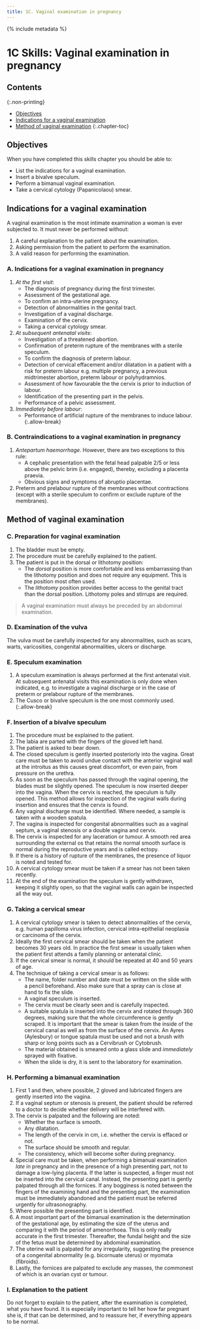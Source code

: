 ```yaml
---
title: 1C. Vaginal examination in pregnancy
---
```


{% include metadata %}

# **1C** Skills: Vaginal examination in pregnancy

## Contents
{:.non-printing}

*   [Objectives](#objectives)
*   [Indications for a vaginal examination](#indications-for-a-vaginal-examination)
*   [Method of vaginal examination](#method-of-vaginal-examination)
{:.chapter-toc}

## Objectives

When you have completed this skills chapter you should be able to:

*	List the indications for a vaginal examination.
*	Insert a bivalve speculum.
*	Perform a bimanual vaginal examination.
*	Take a cervical cytology (Papanicolaou) smear. 

## Indications for a vaginal examination

A vaginal examination is the most intimate examination a woman is ever subjected to. It must never be performed without:

1.	A careful explanation to the patient about the examination.
2.	Asking permission from the patient to perform the examination.
3.	A valid reason for performing the examination.

### A. Indications for a vaginal examination in pregnancy

1.	*At the first visit*:
	*	The diagnosis of pregnancy during the first trimester.
	*	Assessment of the gestational age.
    *	To confirm an intra-uterine pregnancy. 
	*	Detection of abnormalities in the genital tract.
	*	Investigation of a vaginal discharge.
	*	Examination of the cervix.
	*	Taking a cervical cytology smear.
2.	*At subsequent antenatal visits*:
	*	Investigation of a threatened abortion.
	*	Confirmation of preterm rupture of the membranes with a sterile speculum.
	*	To confirm the diagnosis of preterm labour.
	*	Detection of cervical effacement and/or dilatation in a patient with a risk for preterm labour e.g. multiple pregnancy, a previous midtrimester abortion, preterm labour or polyhydramnios.
	*	Assessment of how favourable the the cervix is prior to induction of labour.
	*	Identification of the presenting part in the pelvis.
	*	Performance of a pelvic assessment.
3.	*Immediately before labour*:
	*	Performance of artificial rupture of the membranes to induce labour.
{:.allow-break}

### B. Contraindications to a vaginal examination in pregnancy

1.	*Antepartum haemorrhage*. However, there are two exceptions to this rule:
	*	A cephalic presentation with the fetal head palpable 2/5 or less above the pelvic brim (i.e. engaged), thereby, excluding a placenta praevia.
	*	Obvious signs and symptoms of abruptio placentae.
2.	Preterm and prelabour rupture of the membranes without contractions (except with a sterile speculum to confirm or exclude rupture of the membranes).

## Method of vaginal examination

### C. Preparation for vaginal examination

1.	The bladder must be empty.
2.	The procedure must be carefully explained to the patient.
3.	The patient is put in the dorsal or lithotomy position:
	*	The *dorsal* position is more comfortable and less embarrassing than the lithotomy position and does not require any equipment. This is the position most often used.
	*	The *lithotomy* position provides better access to the genital tract than the dorsal position. Lithotomy poles and stirrups are required.

> A vaginal examination must always be preceded by an abdominal examination.

### D. Examination of the vulva

The vulva must be carefully inspected for any abnormalities, such as scars, warts, varicosities, congenital abnormalities, ulcers or discharge.

### E. Speculum examination

1.	A speculum examination is always performed at the first antenatal visit. At subsequent antenatal visits this examination is only done when indicated, e.g. to investigate a vaginal discharge or in the case of preterm or prelabour rupture of the membranes.
2.	The Cusco or bivalve speculum is the one most commonly used.
{:.allow-break}

### F. Insertion of a bivalve speculum

1.	The procedure must be explained to the patient.
2.	The labia are parted with the fingers of the gloved left hand.
3.	The patient is asked to bear down.
4.	The closed speculum is gently inserted posteriorly into the vagina. Great care must be taken to avoid undue contact with the anterior vaginal wall at the introitus as this causes great discomfort, or even pain, from pressure on the urethra.
5.	As soon as the speculum has passed through the vaginal opening, the blades must be slightly opened. The speculum is now inserted deeper into the vagina. When the cervix is reached, the speculum is fully opened. This method allows for inspection of the vaginal walls during insertion and ensures that the cervix is found.
6.	Any vaginal discharge must be identified. Where needed, a sample is taken with a wooden spatula.
7.	The vagina is inspected for congenital abnormalities such as a vaginal septum, a vaginal stenosis or a double vagina and cervix.
8.	The cervix is inspected for any laceration or tumour. A smooth red area sur­roun­ding the external os that retains the normal smooth surface is normal during the reproductive years and is called ectopy.
9.	If there is a history of rupture of the membranes, the presence of liquor is noted and tested for.
10.	A cervical cytology smear must be taken if a smear has not been taken recently.
11.	At the end of the examination the speculum is gently withdrawn, keeping it slightly open, so that the vaginal walls can again be inspected all the way out.

### G. Taking a cervical smear

1.	A cervical cytology smear is taken to detect abnormalities of the cervix, e.g. human papilloma virus infection, cervical intra-epithelial neoplasia or carcinoma of the cervix.
2.	Ideally the first cervical smear should be taken when the patient becomes 30 years old. In practice the first smear is usually taken when the patient first attends a family planning or antenatal clinic.
3.	If the cervical smear is normal, it should be repeated at 40 and 50 years of age.
4.	The technique of taking a cervical smear is as follows:
	*	The name, folder number and date must be written on the slide with a pencil beforehand. Also make sure that a spray can is close at hand to fix the slide.
	*	A vaginal speculum is inserted.
	*	The cervix must be clearly seen and is carefully inspected.
	*	A suitable spatula is inserted into the cervix and rotated through 360 degrees, making sure that the whole circumference is gently scraped. It is important that the smear is taken from the inside of the cervical canal as well as from the surface of the cervix. An Ayres (Aylesbury) or tongue spatula must be used and not a brush with sharp or long points such as a Cervibrush or Cytobrush.
	*	The material obtained is smeared onto a glass slide and *immediately* sprayed with fixative.
	*	When the slide is dry, it is sent to the laboratory for examination.

### H. Performing a bimanual examination

1.	 First 1 and then, where possible, 2 gloved and lubricated fingers are gently inserted into the vagina.
2.	If a vaginal septum or stenosis is present, the patient should be referred to a doctor to decide whether delivery will be interfered with.
3.	The cervix is palpated and the following are noted:
	*	Whether the surface is smooth.	
    *	Any dilatation.
	*	The length of the cervix in cm, i.e. whether the cervix is effaced or not.
	*	The surface should be smooth and regular.
	*	The consistency, which will become softer during pregnancy.
4.	Special care must be taken, when performing a bimanual examination *late* in pregnancy and in the presence of a high presenting part, not to damage a low-lying placenta. If the latter is suspected, a finger must not be inserted into the cervical canal. Instead, the presenting part is gently palpated through all the fornices. If any bogginess is noted between the fingers of the examining hand and the presenting part, the examination must be immediately abandoned and the patient must be referred urgently for ultrasonography.
5.	Where possible the presenting part is identified.
6.	A most important part of the bimanual examination is the determination of the gestational age, by estimating the size of the uterus and comparing it with the period of amenorrhoea. This is only really accurate in the first trimester. Thereafter, the fundal height and the size of the fetus must be determined by abdominal examination.
7.	The uterine wall is palpated for any irregularity, suggesting the presence of a congenital abnormality (e.g. bicornuate uterus) or myomata (fibroids).
8.	Lastly, the fornices are palpated to exclude any masses, the commonest of which is an ovarian cyst or tumour.

### I. Explanation to the patient

Do not forget to explain to the patient, after the examination is completed, what you have found. It is especially important to tell her how far pregnant she is, if that can be determined, and to reassure her, if everything appears to be normal.
